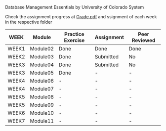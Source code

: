 Database Management Essentials
by University of Colorado System



Check the assignment progress at [Grade.pdf](https://github.com/bikashtudu/July2018/blob/master/Database%20Management%20Essentials/grades.pdf) and ssignment of each week in the respective folder

| WEEK | Module |Practice Exercise | Assignment | Peer Reviewed |
|-------- | -------- | -------- | ---------- | ------ |
| WEEK1 | Module02 | Done | Done | Done  |
| WEEK2 | Module03 | Done | Submitted | No |
| WEEK3 | Module04 | Done | Submitted | No |
| WEEK3 | Module05 | Done | - | - |
| WEEK4 | Module06 | - | - | - |
| WEEK4 | Module07 | - | - | - |
| WEEK5 | Module08 | - | - | - |
| WEEK5 | Module09 | - | - | - |
| WEEK6 | Module10 | - | - | - |
| WEEK7 | Module11 | - | - | - |

